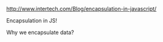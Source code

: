 
http://www.intertech.com/Blog/encapsulation-in-javascript/

Encapsulation in JS!

Why we encapsulate data?
